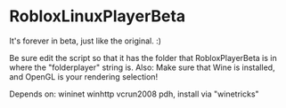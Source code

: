 # RobloxLinuxPlayerBeta
It's forever in beta, just like the original. :)

Be sure edit the script so that it has the folder that RobloxPlayerBeta is in where the "folderplayer" string is.
Also: Make sure that Wine is installed, and OpenGL is your rendering selection!

Depends on: wininet winhttp vcrun2008 pdh, install via "winetricks"
